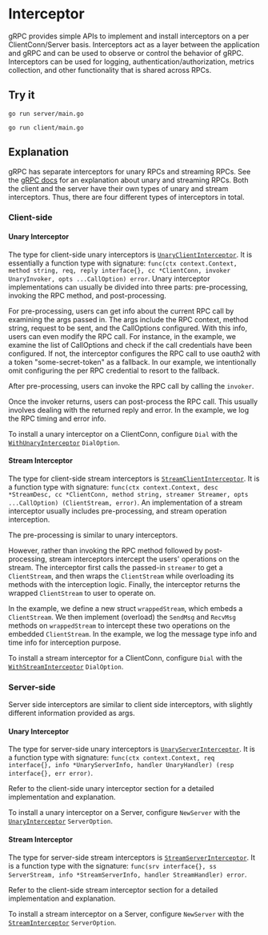 # Interceptor

gRPC provides simple APIs to implement and install interceptors on a per
ClientConn/Server basis. Interceptors act as a layer between the application and
gRPC and can be used to observe or control the behavior of gRPC. Interceptors
can be used for logging, authentication/authorization, metrics collection, and
other functionality that is shared across RPCs.

## Try it

```
go run server/main.go
```

```
go run client/main.go
```

## Explanation

gRPC has separate interceptors for unary RPCs and streaming RPCs. See the
[gRPC docs](https://grpc.io/docs/guides/concepts.html#rpc-life-cycle) for an
explanation about unary and streaming RPCs. Both the client and the server have
their own types of unary and stream interceptors. Thus, there are four different
types of interceptors in total.

### Client-side

#### Unary Interceptor

The type for client-side unary interceptors is
[`UnaryClientInterceptor`](https://godoc.org/github.com/dubbogo/grpc-go#UnaryClientInterceptor).
It is essentially a function type with signature: `func(ctx context.Context,
method string, req, reply interface{}, cc *ClientConn, invoker UnaryInvoker,
opts ...CallOption) error`. Unary interceptor implementations can usually be
divided into three parts: pre-processing, invoking the RPC method, and
post-processing.

For pre-processing, users can get info about the current RPC call by examining
the args passed in. The args include the RPC context, method string, request to
be sent, and the CallOptions configured. With this info, users can even modify
the RPC call. For instance, in the example, we examine the list of CallOptions
and check if the call credentials have been configured. If not, the interceptor
configures the RPC call to use oauth2 with a token "some-secret-token" as a
fallback. In our example, we intentionally omit configuring the per RPC
credential to resort to the fallback.

After pre-processing, users can invoke the RPC call by calling the `invoker`.

Once the invoker returns, users can post-process the RPC call. This usually
involves dealing with the returned reply and error. In the example, we log the
RPC timing and error info.

To install a unary interceptor on a ClientConn, configure `Dial` with the
[`WithUnaryInterceptor`](https://godoc.org/github.com/dubbogo/grpc-go#WithUnaryInterceptor)
`DialOption`.

#### Stream Interceptor

The type for client-side stream interceptors is
[`StreamClientInterceptor`](https://godoc.org/github.com/dubbogo/grpc-go#StreamClientInterceptor).
It is a function type with signature: `func(ctx context.Context, desc
*StreamDesc, cc *ClientConn, method string, streamer Streamer, opts
...CallOption) (ClientStream, error)`. An implementation of a stream interceptor
usually includes pre-processing, and stream operation interception.

The pre-processing is similar to unary interceptors.

However, rather than invoking the RPC method followed by post-processing, stream
interceptors intercept the users' operations on the stream. The interceptor
first calls the passed-in `streamer` to get a `ClientStream`, and then wraps the
`ClientStream` while overloading its methods with the interception logic.
Finally, the interceptor returns the wrapped `ClientStream` to user to operate
on.

In the example, we define a new struct `wrappedStream`, which embeds a
`ClientStream`. We then implement (overload) the `SendMsg` and `RecvMsg` methods
on `wrappedStream` to intercept these two operations on the embedded
`ClientStream`. In the example, we log the message type info and time info for
interception purpose.

To install a stream interceptor for a ClientConn, configure `Dial` with the
[`WithStreamInterceptor`](https://godoc.org/github.com/dubbogo/grpc-go#WithStreamInterceptor)
`DialOption`.

### Server-side

Server side interceptors are similar to client side interceptors, with slightly
different information provided as args.

#### Unary Interceptor

The type for server-side unary interceptors is
[`UnaryServerInterceptor`](https://godoc.org/github.com/dubbogo/grpc-go#UnaryServerInterceptor).
It is a function type with signature: `func(ctx context.Context, req
interface{}, info *UnaryServerInfo, handler UnaryHandler) (resp interface{}, err
error)`.

Refer to the client-side unary interceptor section for a detailed implementation
and explanation.

To install a unary interceptor on a Server, configure `NewServer` with the
[`UnaryInterceptor`](https://godoc.org/github.com/dubbogo/grpc-go#UnaryInterceptor)
`ServerOption`.

#### Stream Interceptor

The type for server-side stream interceptors is
[`StreamServerInterceptor`](https://godoc.org/github.com/dubbogo/grpc-go#StreamServerInterceptor).
It is a function type with the signature: `func(srv interface{}, ss
ServerStream, info *StreamServerInfo, handler StreamHandler) error`.

Refer to the client-side stream interceptor section for a detailed
implementation and explanation.

To install a stream interceptor on a Server, configure `NewServer` with the
[`StreamInterceptor`](https://godoc.org/github.com/dubbogo/grpc-go#StreamInterceptor)
`ServerOption`.

